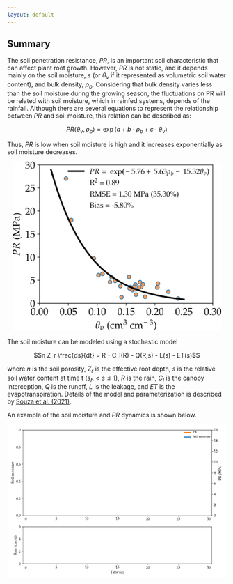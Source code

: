 ```yaml
---
layout: default
---
```


## Summary

The soil penetration resistance, $PR$, is an important soil characteristic that can affect plant root growth.
However, $PR$ is not static, and it depends mainly on the soil moisture, $s$ (or $\theta_v$ if it represented as volumetric soil water content), and bulk density, $\rho_b$.
Considering that bulk density varies less than the soil moisture during the growing season, the fluctuations on PR will be related with soil moisture, which in rainfed systems, depends of the rainfall.
Although there are several equations to represent the relationship between $PR$ and soil moisture, this relation can be described as:

$$PR(\theta_v, \rho_b) = \exp(a + b \cdot \rho_b + c \cdot \theta_v)$$


Thus, $PR$ is low when soil moisture is high and it increases exponentially as soil moisture decreases.

<p align="center">
<img src="assets/img/FigPRtheta.png" width="480" height="388" >
</p>


The soil moisture can be modeled using a stochastic model

$$n Z_r \frac{ds}{dt} = R - C_I(R) - Q(R,s) - L(s) - ET(s)$$


where $n$ is the soil porosity, $Z_r$ is the effective root depth, $s$ is the relative soil water content at time t ($s_h < s \leq 1$),
$R$ is the rain, $C_I$ is the canopy interception, $Q$ is the runoff, $L$ is the leakage, and $ET$ is the evapotranspiration.
Details of the model and parameterization is described by [Souza et al. (2021)](https://doi.org/10.1016/j.still.2020.104768).

An example of the soil moisture and $PR$ dynamics is shown below.

![](assets/img/soilmpr.gif)
